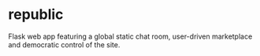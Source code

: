 # republic
Flask web app featuring a global static chat room, user-driven marketplace and democratic control of the site.
